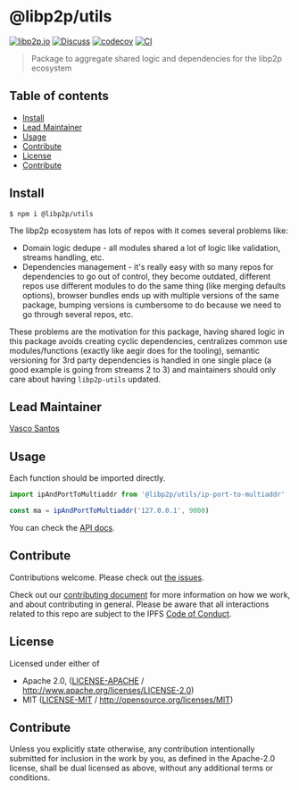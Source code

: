 # @libp2p/utils <!-- omit in toc -->

[![libp2p.io](https://img.shields.io/badge/project-libp2p-yellow.svg?style=flat-square)](http://libp2p.io/)
[![Discuss](https://img.shields.io/discourse/https/discuss.libp2p.io/posts.svg?style=flat-square)](https://discuss.libp2p.io)
[![codecov](https://img.shields.io/codecov/c/github/libp2p/js-libp2p-utils.svg?style=flat-square)](https://codecov.io/gh/libp2p/js-libp2p-utils)
[![CI](https://img.shields.io/github/workflow/status/libp2p/js-libp2p-utils/test%20&%20maybe%20release/master?style=flat-square)](https://github.com/libp2p/js-libp2p-utils/actions/workflows/js-test-and-release.yml)

> Package to aggregate shared logic and dependencies for the libp2p ecosystem

## Table of contents <!-- omit in toc -->

- [Install](#install)
- [Lead Maintainer](#lead-maintainer)
- [Usage](#usage)
- [Contribute](#contribute)
- [License](#license)
- [Contribute](#contribute-1)

## Install

```console
$ npm i @libp2p/utils
```

The libp2p ecosystem has lots of repos with it comes several problems like:

- Domain logic dedupe - all modules shared a lot of logic like validation, streams handling, etc.
- Dependencies management - it's really easy with so many repos for dependencies to go out of control, they become outdated, different repos use different modules to do the same thing (like merging defaults options), browser bundles ends up with multiple versions of the same package, bumping versions is cumbersome to do because we need to go through several repos, etc.

These problems are the motivation for this package, having shared logic in this package avoids creating cyclic dependencies, centralizes common use modules/functions (exactly like aegir does for the tooling), semantic versioning for 3rd party dependencies is handled in one single place (a good example is going from streams 2 to 3) and maintainers should only care about having `libp2p-utils` updated.

## Lead Maintainer

[Vasco Santos](https://github.com/vasco-santos)

## Usage

Each function should be imported directly.

```js
import ipAndPortToMultiaddr from '@libp2p/utils/ip-port-to-multiaddr'

const ma = ipAndPortToMultiaddr('127.0.0.1', 9000)
```

You can check the [API docs](./API.md).

## Contribute

Contributions welcome. Please check out [the issues](https://github.com/libp2p/js-libp2p-utils/issues).

Check out our [contributing document](https://github.com/ipfs/community/blob/master/contributing.md) for more information on how we work, and about contributing in general. Please be aware that all interactions related to this repo are subject to the IPFS [Code of Conduct](https://github.com/ipfs/community/blob/master/code-of-conduct.md).

## License

Licensed under either of

- Apache 2.0, ([LICENSE-APACHE](LICENSE-APACHE) / <http://www.apache.org/licenses/LICENSE-2.0>)
- MIT ([LICENSE-MIT](LICENSE-MIT) / <http://opensource.org/licenses/MIT>)

## Contribute

Unless you explicitly state otherwise, any contribution intentionally submitted for inclusion in the work by you, as defined in the Apache-2.0 license, shall be dual licensed as above, without any additional terms or conditions.
